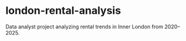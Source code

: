 # london-rental-analysis
Data analyst project analyzing rental trends in Inner London from 2020–2025.
